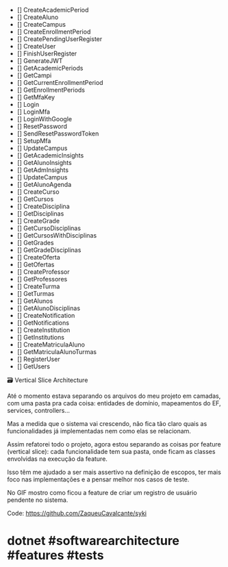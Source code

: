 - [] CreateAcademicPeriod
- [] CreateAluno
- [] CreateCampus
- [] CreateEnrollmentPeriod
- [] CreatePendingUserRegister
- [] CreateUser
- [] FinishUserRegister
- [] GenerateJWT
- [] GetAcademicPeriods
- [] GetCampi
- [] GetCurrentEnrollmentPeriod
- [] GetEnrollmentPeriods
- [] GetMfaKey
- [] Login
- [] LoginMfa
- [] LoginWithGoogle
- [] ResetPassword
- [] SendResetPasswordToken
- [] SetupMfa
- [] UpdateCampus
- [] GetAcademicInsights
- [] GetAlunoInsights
- [] GetAdmInsights
- [] UpdateCampus
- [] GetAlunoAgenda
- [] CreateCurso
- [] GetCursos
- [] CreateDisciplina
- [] GetDisciplinas
- [] CreateGrade
- [] GetCursoDisciplinas
- [] GetCursosWithDisciplinas
- [] GetGrades
- [] GetGradeDisciplinas
- [] CreateOferta
- [] GetOfertas
- [] CreateProfessor
- [] GetProfessores
- [] CreateTurma
- [] GetTurmas
- [] GetAlunos
- [] GetAlunoDisciplinas
- [] CreateNotification
- [] GetNotifications
- [] CreateInstitution
- [] GetInstitutions
- [] CreateMatriculaAluno
- [] GetMatriculaAlunoTurmas
- [] RegisterUser
- [] GetUsers


🗃️ Vertical Slice Architecture

Até o momento estava separando os arquivos do meu projeto em camadas, com uma pasta pra cada coisa: entidades de domínio, mapeamentos do EF, services, controllers...

Mas a medida que o sistema vai crescendo, não fica tão claro quais as funcionalidades já implementadas nem como elas se relacionam.

Assim refatorei todo o projeto, agora estou separando as coisas por feature (vertical slice): cada funcionalidade tem sua pasta, onde ficam as classes envolvidas na execução da feature.

Isso têm me ajudado a ser mais assertivo na definição de escopos, ter mais foco nas implementações e a pensar melhor nos casos de teste.

No GIF mostro como ficou a feature de criar um registro de usuário pendente no sistema.

Code: https://github.com/ZaqueuCavalcante/syki

# dotnet #softwarearchitecture #features #tests
